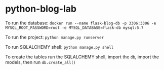# python-blog-lab

To run the database: `docker run --name flask-blog-db -p 3306:3306 -e MYSQL_ROOT_PASSWORD=root -e MYSQL_DATABASE=flask-db mysql:5.7`

To run the project: `python manage.py runserver`

To run SQLALCHEMY shell: `python manage.py shell`

To create the tables run the SQLALCHEMY shell, import the `db`, import the models, then run `db.create_all()`